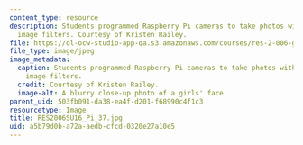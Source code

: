 ```yaml
---
content_type: resource
description: Students programmed Raspberry Pi cameras to take photos with different
  image filters. Courtesy of Kristen Railey.
file: https://ol-ocw-studio-app-qa.s3.amazonaws.com/courses/res-2-006-girls-who-build-cameras-summer-2016/a5b79d0ba72aaedbcfcd0320e27a10e5_RES2006SU16_Pi_37.jpg
file_type: image/jpeg
image_metadata:
  caption: Students programmed Raspberry Pi cameras to take photos with different
    image filters.
  credit: Courtesy of Kristen Railey.
  image-alt: A blurry close-up photo of a girls' face.
parent_uid: 503fb091-da38-ea4f-d201-f68990c4f1c3
resourcetype: Image
title: RES2006SU16_Pi_37.jpg
uid: a5b79d0b-a72a-aedb-cfcd-0320e27a10e5
---
```

